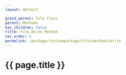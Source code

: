 ```yaml
---
layout: default

grand_parent: File Class
parent: Methods
has_children: false
title: File.Write Method
nav_order: 6
permalink: /package/runtimepackage/file/methods/write
---
```

# {{ page.title }}
